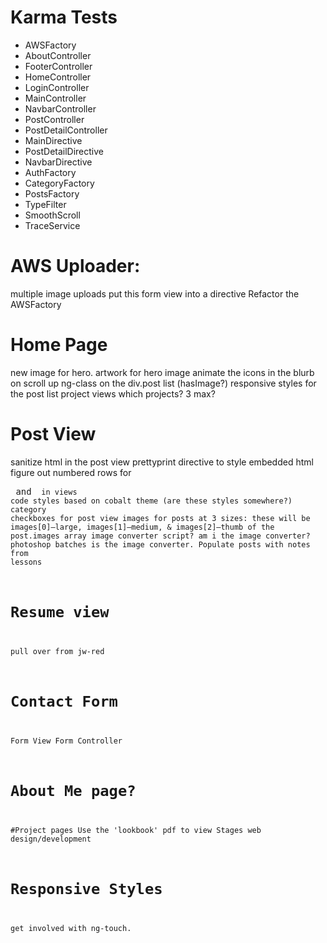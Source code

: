 # Karma Tests

* AWSFactory
* AboutController
* FooterController
* HomeController
* LoginController
* MainController
* NavbarController
* PostController
* PostDetailController
* MainDirective
* PostDetailDirective
* NavbarDirective
* AuthFactory
* CategoryFactory
* PostsFactory
* TypeFilter
* SmoothScroll
* TraceService

# AWS Uploader:
multiple image uploads
put this form view into a directive
Refactor the AWSFactory

# Home Page
new image for hero. 
artwork for hero image
animate the icons in the blurb on scroll up
ng-class on the div.post list (hasImage?)
responsive styles for the post list
project views
  which projects? 3 max?

# Post View
sanitize html in the post view
prettyprint directive to style embedded html
figure out numbered rows for <pre> and <code> in views
code styles based on cobalt theme (are these styles somewhere?)
category checkboxes for post view
images for posts at 3 sizes:
  these will be images[0]—large, images[1]—medium, & images[2]—thumb of the post.images array
  image converter script? am i the image converter? photoshop batches is the image converter.
Populate posts with notes from lessons

# Resume view
pull over from jw-red

# Contact Form
Form View
Form Controller

# About Me page?

#Project pages
Use the 'lookbook' pdf to view
  Stages web design/development

# Responsive Styles
get involved with ng-touch. 